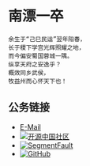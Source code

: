 # 南漂一卒

    余生于“己巳民运”翌年阳春，
    长于稷下学宫光辉照耀之地，
    而今偏安蜀国蓉城一隅。
    纵享天府之安逸乎？
    概效同乡武侯，
    牧益州而心怀天下也！


## 公务链接

 - [E-Mail](mailto:shiy2008@gmail.com)
 - [![开源中国社区](http://www.oschina.net/img/logo.svg?date=20160803 "开源中国社区")](http://my.oschina.net/TechQuery)
 - [![SegmentFault](https://sf-static.b0.upaiyun.com/v-57c64471/global/img/logo-b.svg "SegmentFault")](https://segmentfault.com/u/tech_query)
 - [![GitHub](https://developer.github.com/assets/images/logo_developer.png "GitHub")](https://github.com/TechQuery?period=monthly)